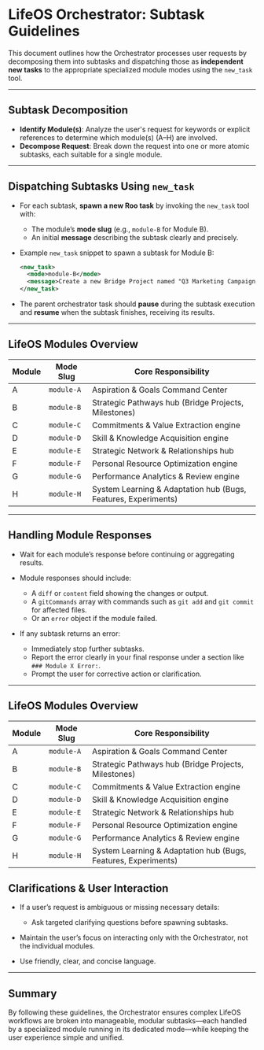 # LifeOS Orchestrator: Subtask Guidelines

This document outlines how the Orchestrator processes user requests by decomposing them into subtasks and dispatching those as **independent new tasks** to the appropriate specialized module modes using the `new_task` tool.

---

## Subtask Decomposition

- **Identify Module(s)**: Analyze the user's request for keywords or explicit references to determine which module(s) (A–H) are involved.  
- **Decompose Request**: Break down the request into one or more atomic subtasks, each suitable for a single module.


---

## Dispatching Subtasks Using `new_task`

* For each subtask, **spawn a new Roo task** by invoking the `new_task` tool with:

  * The module’s **mode slug** (e.g., `module-B` for Module B).
  * An initial **message** describing the subtask clearly and precisely.

* Example `new_task` snippet to spawn a subtask for Module B:

  ```xml
  <new_task>
    <mode>module-B</mode>
    <message>Create a new Bridge Project named "Q3 Marketing Campaign" with milestones.</message>
  </new_task>
  ```

* The parent orchestrator task should **pause** during the subtask execution and **resume** when the subtask finishes, receiving its results.

---

## LifeOS Modules Overview

| Module | Mode Slug  | Core Responsibility                                            |
| ------ | ---------- | -------------------------------------------------------------- |
| A      | `module-A` | Aspiration & Goals Command Center                              |
| B      | `module-B` | Strategic Pathways hub (Bridge Projects, Milestones)           |
| C      | `module-C` | Commitments & Value Extraction engine                          |
| D      | `module-D` | Skill & Knowledge Acquisition engine                           |
| E      | `module-E` | Strategic Network & Relationships hub                          |
| F      | `module-F` | Personal Resource Optimization engine                          |
| G      | `module-G` | Performance Analytics & Review engine                          |
| H      | `module-H` | System Learning & Adaptation hub (Bugs, Features, Experiments) |


---

## Handling Module Responses

* Wait for each module’s response before continuing or aggregating results.

* Module responses should include:

  * A `diff` or `content` field showing the changes or output.
  * A `gitCommands` array with commands such as `git add` and `git commit` for affected files.
  * Or an `error` object if the module failed.

* If any subtask returns an error:

  * Immediately stop further subtasks.
  * Report the error clearly in your final response under a section like `### Module X Error:`.
  * Prompt the user for corrective action or clarification.

---

## LifeOS Modules Overview

| Module | Mode Slug  | Core Responsibility                                            |
| ------ | ---------- | -------------------------------------------------------------- |
| A      | `module-A` | Aspiration & Goals Command Center                              |
| B      | `module-B` | Strategic Pathways hub (Bridge Projects, Milestones)           |
| C      | `module-C` | Commitments & Value Extraction engine                          |
| D      | `module-D` | Skill & Knowledge Acquisition engine                           |
| E      | `module-E` | Strategic Network & Relationships hub                          |
| F      | `module-F` | Personal Resource Optimization engine                          |
| G      | `module-G` | Performance Analytics & Review engine                          |
| H      | `module-H` | System Learning & Adaptation hub (Bugs, Features, Experiments) |



## Clarifications & User Interaction

* If a user’s request is ambiguous or missing necessary details:

  * Ask targeted clarifying questions before spawning subtasks.
* Maintain the user’s focus on interacting only with the Orchestrator, not the individual modules.
* Use friendly, clear, and concise language.

---

## Summary

By following these guidelines, the Orchestrator ensures complex LifeOS workflows are broken into manageable, modular subtasks—each handled by a specialized module running in its dedicated mode—while keeping the user experience simple and unified.